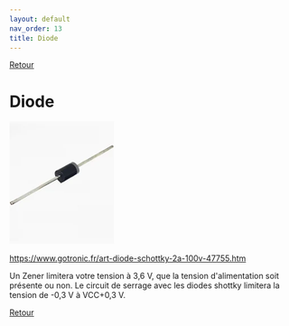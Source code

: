 ```yaml
---
layout: default
nav_order: 13
title: Diode
---
```


[Retour](partie_électronique.md)

# Diode

![](Images/diode_schottky_2A.webp)

https://www.gotronic.fr/art-diode-schottky-2a-100v-47755.htm 

Un Zener limitera votre tension à 3,6 V, que la tension d'alimentation soit présente ou non. Le circuit de serrage avec les diodes shottky limitera la tension de -0,3 V à VCC+0,3 V. 

[Retour](partie_électronique.md)